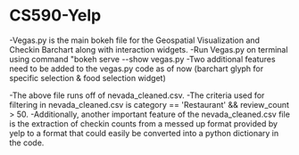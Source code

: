 # CS590-Yelp

-Vegas.py is the main bokeh file for the Geospatial Visualization and Checkin Barchart along with interaction widgets.
-Run Vegas.py on terminal using command "bokeh serve --show vegas.py
-Two additional features need to be added to the vegas.py code as of now (barchart glyph for specific selection & food selection widget)

-The above file runs off of nevada_cleaned.csv. 
-The criteria used for filtering in nevada_cleaned.csv is category == 'Restaurant' && review_count > 50.
-Additionally, another important feature of the nevada_cleaned.csv file is the extraction of checkin counts from a 
messed up format provided by yelp to a format that could easily be converted into a python dictionary in the code.
